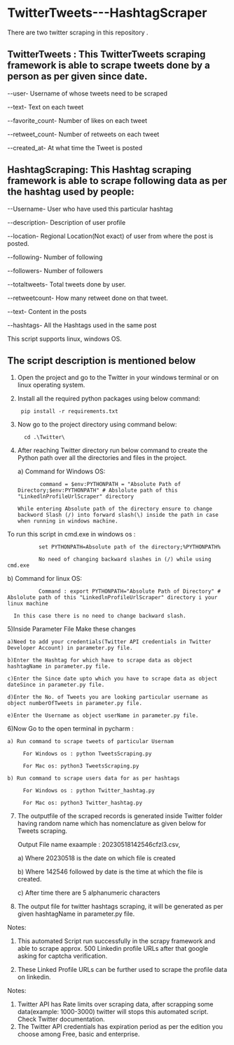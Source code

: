 # TwitterTweets---HashtagScraper
There are two twitter scraping in this repository .

TwitterTweets : This TwitterTweets scraping framework is able to scrape tweets done by a person as per given since date.
--

   --user- Username of whose tweets need to be scraped
   
   --text- Text on each tweet
   
   --favorite_count- Number of likes on each tweet
   
   --retweet_count- Number of retweets on each tweet
   
   --created_at- At what time the Tweet is posted

 HashtagScraping: This Hashtag scraping framework is able to scrape following data as per the hashtag used by people:
 --
 
   --Username- User who have used this particular hashtag
   
   --description- Description of user profile
   
   --location- Regional Location(Not exact) of user from where the post is posted.
   
   --following- Number of following 
   
   --followers- Number of followers
   
   --totaltweets- Total tweets done by user.
   
   --retweetcount- How many retweet done on that tweet.
   
   --text- Content in the posts
   
   --hashtags- All the Hashtags used in the same post

This script supports linux, windows OS.

The script description is mentioned below
--

1) Open the project and go to the Twitter in your windows terminal or on linux operating system.

2) Install all the required python packages using below command: 

        pip install -r requirements.txt

3) Now go to the project directory using command below:

         cd .\Twitter\

4) After reaching Twitter  directory run below command to create the Python path over all the directories and files in the project.

   a) Command for Windows OS:

              command = $env:PYTHONPATH = "Absolute Path of Directory;$env:PYTHONPATH" # Abslolute path of this "LinkedlnProfileUrlScraper" directory
  
       While entering Absolute path of the directory ensure to change backword Slash (/) into forward slash(\) inside the path in case when running in windows machine.
       
To run this script in cmd.exe in windows os :

              set PYTHONPATH=Absolute path of the directory;%PYTHONPATH%
             
              No need of changing backward slashes in (/) while using cmd.exe

   b) Command for linux OS:   

              Command : export PYTHONPATH="Absolute Path of Directory" # Abslolute path of this "LinkedlnProfileUrlScraper" directory i your linux machine
  
      In this case there is no need to change backward slash.

5)Inside Parameter File Make these changes

    a)Need to add your credentials(Twitter API credentials in Twitter Developer Account) in parameter.py file. 

    b)Enter the Hashtag for which have to scrape data as object hashtagName in parameter.py file.

    c)Enter the Since date upto which you have to scrape data as object dateSince in parameter.py file.

    d)Enter the No. of Tweets you are looking particular username as object numberOfTweets in parameter.py file.

    e)Enter the Username as object userName in parameter.py file.

6)Now Go to the open terminal in pycharm : 

    a) Run command to scrape tweets of particular Usernam
    
         For Windows os : python TweetsScraping.py 
         
         For Mac os: python3 TweetsScraping.py 

    b) Run command to scrape users data for as per hashtags

         For Windows os : python Twitter_hashtag.py

         For Mac os: python3 Twitter_hashtag.py

7) The outputfile of the scraped records is generated inside Twitter folder having random name which has nomenclature as given below for Tweets scraping.

     Output File name exaample : 20230518142546cfzl3.csv, 

     a) Where 20230518 is the date on which file is created

     b) Where 142546 followed by date is the time at which the file is created.
 
     c) After time there are 5 alphanumeric characters
   
8) The output file for twitter hashtags scraping, it will be generated as per given hashtagName in parameter.py file.

Notes:
1) This automated Script run successfully in the scrapy framework and able to scrape approx. 500 Linkedin profile URLs after that google asking for captcha verification.

2) These Linked Profile URLs can be further used to scrape the profile data on linkedin.

Notes:
1) Twitter API has Rate limits over scraping data, after scrapping some data(example: 1000-3000) twitter will stops this automated script. Check Twitter documentation.
2) The Twitter API credentials has expiration period as per the edition you choose among Free, basic and enterprise.
